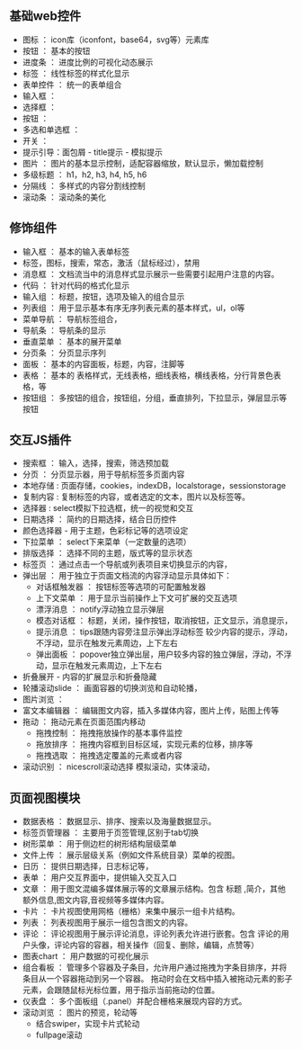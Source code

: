 ## 基础web控件
- 图标 ： icon库（iconfont，base64，svg等）元素库
- 按钮 ： 基本的按钮
- 进度条 ： 进度比例的可视化动态展示
- 标签 ： 线性标签的样式化显示
- 表单控件 ： 统一的表单组合
- 输入框 ：
- 选择框 ：
- 按钮 ：
- 多选和单选框 ：
- 开关 ：
- 提示引导：面包屑 - title提示 - 模拟提示
- 图片 ： 图片的基本显示控制，适配容器缩放，默认显示，懒加载控制
- 多级标题 ： h1，h2, h3, h4, h5, h6
- 分隔线 ： 多样式的内容分割线控制
- 滚动条 ： 滚动条的美化

## 修饰组件
- 输入框 ： 基本的输入表单标签
- 标签，图标，搜索，常态，激活（鼠标经过），禁用
- 消息框 ： 文档流当中的消息样式显示展示一些需要引起用户注意的内容。
- 代码 ： 针对代码的格式化显示
- 输入组 ： 标题，按钮，选项及输入的组合显示 
- 列表组 ： 用于显示基本有序无序列表元素的基本样式，ul，ol等
- 菜单导航 ： 导航标签组合，	
- 导航条 ： 导航条的显示
- 垂直菜单 ： 基本的展开菜单
- 分页条 ： 分页显示序列
- 面板 ： 基本的内容面板，标题，内容，注脚等
- 表格 ： 基本的 表格样式，无线表格，细线表格，横线表格，分行背景色表格，等
- 按钮组 ： 多按钮的组合，按钮组，分组，垂直排列，下拉显示，弹层显示等按钮


## 交互JS插件
- 搜索框 ： 输入，选择，搜索，筛选预加载
- 分页 ： 分页显示器，用于导航标签多页面内容
- 本地存储 : 页面存储，cookies，indexDB，localstorage，sessionstorage
- 复制内容 : 复制标签的内容，或者选定的文本，图片以及标签等。
- 选择器 : select模拟下拉选框，统一的视觉和交互
- 日期选择 ： 简约的日期选择，结合日历控件
- 颜色选择器 - 用于主题，色彩标记等的选项设定
- 下拉菜单 ： select下来菜单（一定数量的选项）
- 排版选择 ： 选择不同的主题，版式等的显示状态
- 标签页 ： 通过点击一个导航或列表项目来切换显示的内容，
- 弹出层 ： 用于独立于页面文档流的内容浮动显示具体如下：
	- 对话框触发器 ： 按钮标签等选项的可配置触发器
	- 上下文菜单 ： 用于显示当前操作上下文可扩展的交互选项
	- 漂浮消息 ： notify浮动独立显示弹层
	- 模态对话框 ： 标题，关闭，操作按钮，取消按钮，正文显示，消息提示，
	- 提示消息 ： tips跟随内容旁注显示弹出浮动标签 较少内容的提示，浮动，不浮动，显示在触发元素周边，上下左右
	- 弹出面板 ： popover独立弹出层，用户较多内容的独立弹层，浮动，不浮动，显示在触发元素周边，上下左右
- 折叠展开 - 内容的扩展显示和折叠隐藏 
- 轮播滚动slide ： 画面容器的切换浏览和自动轮播，
- 图片浏览 ： 
- 富文本编辑器 ： 编辑图文内容，插入多媒体内容，图片上传，贴图上传等
- 拖动 ： 拖动元素在页面范围内移动 
	- 拖拽控制 ： 拖拽拖放操作的基本事件监控
	- 拖放排序 ： 拖拽内容框到目标区域，实现元素的位移，排序等
	- 拖拽选取 ： 拖拽选定覆盖的元素或者内容
- 滚动识别 ： nicescroll滚动选择 模拟滚动，实体滚动，

## 页面视图模块
- 数据表格 ： 数据显示、排序、搜索以及海量数据显示。
- 标签页管理器 ： 主要用于页签管理,区别于tab切换
- 树形菜单 ： 用于侧边栏的树形结构层级菜单
- 文件上传 ： 展示层级关系（例如文件系统目录）菜单的视图。
- 日历 ： 提供日期选择，日志标记等，
- 表单 ： 用户交互界面中，提供输入交互入口
- 文章 ： 用于图文混编多媒体展示等的文章展示结构。包含 标题 ,简介，其他额外信息,图文内容,音视频等多媒体内容。
- 卡片 ： 卡片视图使用网格（栅格）来集中展示一组卡片结构。
- 列表 ： 列表视图用于展示一组包含图文的内容。
- 评论 ： 评论视图用于展示评论消息，评论列表允许进行嵌套。包含 评论的用户头像，评论内容的容器，相关操作（回复、删除，编辑，点赞等）
- 图表chart ： 用户数据的可视化展示
- 组合看板 ： 管理多个容器及子条目，允许用户通过拖拽为字条目排序，并将条目从一个容器拖动到另一个容器。
	拖动时会在文档中插入被拖动元素的影子元素，会跟随鼠标光标位置，用于指示当前拖动的位置。
- 仪表盘 ： 多个面板组（.panel）并配合栅格来展现内容的方式。
- 滚动浏览 ： 图片的预览，轮动等
	- 结合swiper，实现卡片式轮动
	- fullpage滚动

 
